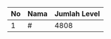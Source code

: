 | No | Nama            | Jumlah Level |
|----|-----------------|--------------|
| 1  | #    |    4808        |
